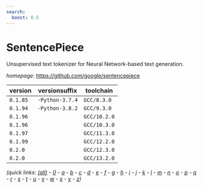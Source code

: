 ```yaml
---
search:
  boost: 0.5
---
```

# SentencePiece

Unsupervised text tokenizer for Neural Network-based text generation.

*homepage*: <https://github.com/google/sentencepiece>

version | versionsuffix | toolchain
--------|---------------|----------
``0.1.85`` | ``-Python-3.7.4`` | ``GCC/8.3.0``
``0.1.94`` | ``-Python-3.8.2`` | ``GCC/9.3.0``
``0.1.96`` |  | ``GCC/10.2.0``
``0.1.96`` |  | ``GCC/10.3.0``
``0.1.97`` |  | ``GCC/11.3.0``
``0.1.99`` |  | ``GCC/12.2.0``
``0.2.0`` |  | ``GCC/12.3.0``
``0.2.0`` |  | ``GCC/13.2.0``


*(quick links: [(all)](../index.md) - [0](../0/index.md) - [a](../a/index.md) - [b](../b/index.md) - [c](../c/index.md) - [d](../d/index.md) - [e](../e/index.md) - [f](../f/index.md) - [g](../g/index.md) - [h](../h/index.md) - [i](../i/index.md) - [j](../j/index.md) - [k](../k/index.md) - [l](../l/index.md) - [m](../m/index.md) - [n](../n/index.md) - [o](../o/index.md) - [p](../p/index.md) - [q](../q/index.md) - [r](../r/index.md) - [s](../s/index.md) - [t](../t/index.md) - [u](../u/index.md) - [v](../v/index.md) - [w](../w/index.md) - [x](../x/index.md) - [y](../y/index.md) - [z](../z/index.md))*


